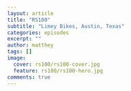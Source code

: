 ```yaml
---
layout: article
title: "RS100"
subtitle: "Limey Bikes, Austin, Texas"
categories: episodes
excerpt: ""
author: matthey
tags: []
image:
  cover: rs100/rs100-cover.jpg
  feature: rs100/rs100-hero.jpg
comments: true
---
```

